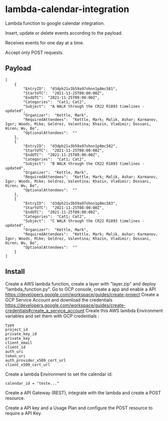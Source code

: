 # lambda-calendar-integration

Lambda function to google calendar integration. 

Insert, update or delete events according to the payload. 

Receives events for one day at a time. 

Accept only POST requests.

## Payload

```
[
    {
        "EntryID":  "d3dph21v3b59a97ohnn1p8mc581",
        "StartUTC":  "2021-11-25T08:00:00Z",
        "EndUTC":  "2021-11-25T09:00:00Z",
        "Categories":  "Cat1; Cat2",
        "Subject":  "A WALK through the CR22 R1893 timelines - updated",
        "Organizer":  "Kettle, Mark",
        "RequiredAttendees":  "Kettle, Mark; Malik, Ashar; Karmanov, Igor; Woods, Mike; Geldrez, Valentina; Khazin, Vladimir; Dossani, Hiren; Wu, Bo",
        "OptionalAttendees":  ""
    },
    {
        "EntryID":  "d3dph21v3b59a97ohnn1p8mc582",
        "StartUTC":  "2021-11-25T08:00:00Z",
        "EndUTC":  "2021-11-25T09:00:00Z",
        "Categories":  "Cat1; Cat2",
        "Subject":  "B WALK through the CR22 R1893 timelines - updated",
        "Organizer":  "Kettle, Mark",
        "RequiredAttendees":  "Kettle, Mark; Malik, Ashar; Karmanov, Igor; Woods, Mike; Geldrez, Valentina; Khazin, Vladimir; Dossani, Hiren; Wu, Bo",
        "OptionalAttendees":  ""
    },
    {
        "EntryID":  "d3dph21v3b59a97ohnn1p8mc583",
        "StartUTC":  "2021-11-25T08:00:00Z",
        "EndUTC":  "2021-11-25T09:00:00Z",
        "Categories":  "Cat1; Cat2",
        "Subject":  "C WALK through the CR22 R1893 timelines - updated",
        "Organizer":  "Kettle, Mark",
        "RequiredAttendees":  "Kettle, Mark; Malik, Ashar; Karmanov, Igor; Woods, Mike; Geldrez, Valentina; Khazin, Vladimir; Dossani, Hiren; Wu, Bo",
        "OptionalAttendees":  ""
    }
]
```

## Install 

Create a AWS lambda function, create a layer with "layer.zip" and deploy "lambda_function.py".
Go to GCP console, create a app and enable a API https://developers.google.com/workspace/guides/create-project
Create a GCP Service Account and download the credentials https://developers.google.com/workspace/guides/create-credentials#create_a_service_account
Create this AWS lambda Environment variables and set them with GCP credentials :
```
type
project_id
private_key_id
private_key
client_email
client_id
auth_uri
token_uri
auth_provider_x509_cert_url
client_x509_cert_url
```

Create a lambda Environment to set the calendar id:
```
calendar_id = "teste..."
```

Create a API Gateway (REST), integrate with the lambda and create a POST resource.

Create a API key and a Usage Plan and configure the POST resource to require a API Key.

